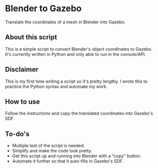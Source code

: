 # Blender to Gazebo

Translate the coordinates of a mesh in Blender into Gazebo.

## About this script

This is a simple script to convert Blender's object coordinates to Gazebo.
It's currently written in Python and only able to run in the console/API.

## Disclaimer

This is my first time writing a script so it's pretty lengthy.
I wrote this to practice the Python syntax and automate my work.

## How to use
Follow the instructions and copy the translated coordinates into Gazebo's SDF.

## To-do's

* Multiple test of the script is needed.
* Simplify and make the code look pretty.
* Get this script up and running into Blender with a "copy" button.
* Automate it further so that it auto-fills in Gazebo's SDF.
